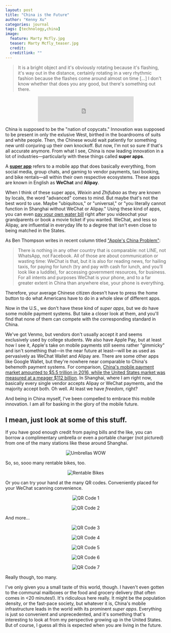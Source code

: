 ```yaml
---
layout: post
title: "China is the Future"
author: "Kenny Xu"
categories: journal
tags: [technology,china]
image:
  feature: Marty Mcfly.jpg
  teaser: Marty Mcfly_teaser.jpg
  credit:
  creditlink: ""
---
```

>It is a bright object and it's obviously rotating because it's flashing, it's way out in the distance, certainly rotating in a very rhythmic fashion because the flashes come around almost on time [...] I don't know whether that does you any good, but there's something out there.

<div style='text-align:center'><iframe src="https://open.spotify.com/embed?uri=spotify:track:2KHRENHQzTIQ001nlP9Gdc" width="300" height="80" frameborder="0" allowtransparency="true"></iframe>
</div>

China is supposed to be the "nation of copycats." Innovation was supposed to be present in only the exlusive West, birthed in the boardrooms of suits and white people. Then, the Chinese would wait patiently for something new until conjuring up their own knockoff. But now, I'm not so sure if that's all accurate anymore. From what I see, China is now leading innovation in a lot of industries—particularly with these things called **super apps**.

A **[super app](http://www.whatsonweibo.com/whatswechat/)** refers to a mobile app that does basically everything, from social media, group chats, and gaming to vendor payments, taxi booking, and bike rentals—all within their own respective ecosystems. These apps are known in English as **WeChat** and **Alipay**.

When I think of these super apps, _Weixin_ and _Zhifubao_ as they are known by locals, the word "advanced" comes to mind. But maybe that's not the best word to use. Maybe "ubiquitous," or "universal," or "you literally cannot function in Shanghai without WeChat or Alipay." Using these kind of apps, you can even [pay your own water bill](https://www.beijing-kids.com/blog/2015/10/13/net-savings-paying-for-utilities-on-wechat-wallet-and-alipay/) right after you videochat your grandparents or book a movie ticket if you wanted. WeChat, and less so Alipay, are influential in everyday life to a degree that isn't even close to being matched in the States.

As Ben Thompson writes in recent column titled ["Apple's China Problem"](https://stratechery.com/2017/apples-china-problem/):

>There is nothing in any other country that is comparable: not LINE, not WhatsApp, not Facebook. All of those are about communication or wasting time: WeChat is that, but it is also for reading news, for hailing taxis, for paying for lunch (try and pay with cash for lunch, and you’ll look like a luddite), for accessing government resources, for business. For all intents and purposes WeChat is your phone, and to a far greater extent in China than anywhere else, your phone is everything.

Therefore, your average Chinese citizen doesn't have to press the home button to do what Americans have to do in a whole slew of different apps.

Now in the U.S., we don't have these kind of _super apps_, but we do have some mobile payment systems. But take a closer look at them, and you'll find that none of them can compete with the corresponding standard in China.

We've got Venmo, but vendors don't usually accept it and seems exclusively used by college students. We also have Apple Pay, but at least how I see it, Apple's take on mobile payments still seems rather "gimmicky" and isn't something that—in the near future at least—will be as used as pervasively as WeChat Wallet and Alipay are. There are some other apps like Google Wallet, but they're nowhere near comparable to China's behemoth payment systems. For comparison, [China's mobile payment market amounted to $5.5 trillion in 2016, while the United States market was measured at a meager $112 billion](https://www.ft.com/content/00585722-ef42-11e6-930f-061b01e23655?mhq5j=e3). In Shanghai, where I am right now, basically every single vendor accepts Alipay or WeChat payments, and the majority accept both. Oh well. At least we have _freedom_, right?

And being in China myself, I've been compelled to embrace this mobile innovation. I am all for basking in the glory of the mobile future.
&nbsp;
## I mean, just look at some of this stuff.
If you have good enough credit from paying bills and the like, you can borrow a complimentary umbrella or even a portable charger (not pictured) from one of the many stations like these around Shanghai.

<p style="text-align:center;"><img src="/images/umbrellas.JPG" alt="Umbrellas WOW"></p>

So, so, sooo many rentable bikes, too.

<p style="text-align:center;"><img src="/images/Bikes.JPG" alt="Rentable Bikes"></p>

Or you can try your hand at the many QR codes. Conveniently placed for your WeChat scanning convenience.

<p style="text-align:center;"><img src="/images/QR1.JPG" alt="QR Code 1"></p>

<p style="text-align:center;"><img src="/images/QR2.JPG" alt="QR Code 2"></p>

And more...

<p style="text-align:center;"><img src="/images/QR4.JPG" alt="QR Code 3"></p>

<p style="text-align:center;"><img src="/images/QR3.JPG" alt="QR Code 4"></p>

<p style="text-align:center;"><img src="/images/QR5.JPG" alt="QR Code 5"></p>

<p style="text-align:center;"><img src="/images/QR6.JPG" alt="QR Code 6"></p>

<p style="text-align:center;"><img src="/images/QR7.JPG" alt="QR Code 7"></p>

Really though, too many.

I've only given you a small taste of this world, though. I haven't even gotten to the communal mailboxes or the food and grocery delivery (that often comes in <20 minutes!). It's ridiculous here really. It might be the population density, or the fast-pace society, but whatever it is, China's mobile infrastructure leads in the world with its prominent _super apps_. Everything is just so convenient and unprecedented, and it's something that's interesting to look at from my perspective growing up in the United States. But of course, I guess all this is expected when you are living in the future.
